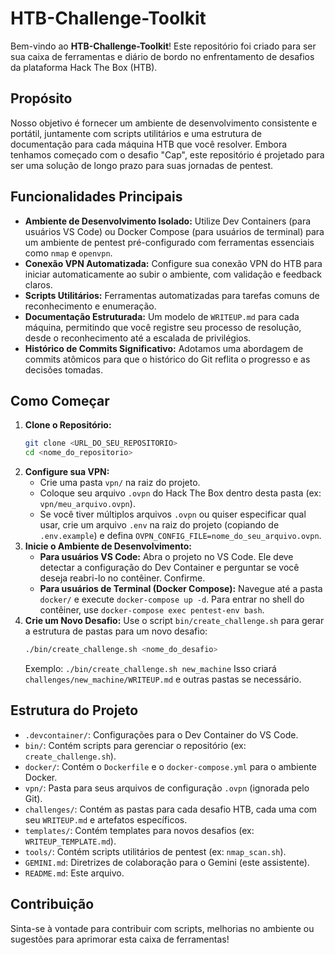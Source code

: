 # HTB-Challenge-Toolkit

Bem-vindo ao **HTB-Challenge-Toolkit**! Este repositório foi criado para ser sua caixa de ferramentas e diário de bordo no enfrentamento de desafios da plataforma Hack The Box (HTB).

## Propósito

Nosso objetivo é fornecer um ambiente de desenvolvimento consistente e portátil, juntamente com scripts utilitários e uma estrutura de documentação para cada máquina HTB que você resolver. Embora tenhamos começado com o desafio "Cap", este repositório é projetado para ser uma solução de longo prazo para suas jornadas de pentest.

## Funcionalidades Principais

*   **Ambiente de Desenvolvimento Isolado:** Utilize Dev Containers (para usuários VS Code) ou Docker Compose (para usuários de terminal) para um ambiente de pentest pré-configurado com ferramentas essenciais como `nmap` e `openvpn`.
*   **Conexão VPN Automatizada:** Configure sua conexão VPN do HTB para iniciar automaticamente ao subir o ambiente, com validação e feedback claros.
*   **Scripts Utilitários:** Ferramentas automatizadas para tarefas comuns de reconhecimento e enumeração.
*   **Documentação Estruturada:** Um modelo de `WRITEUP.md` para cada máquina, permitindo que você registre seu processo de resolução, desde o reconhecimento até a escalada de privilégios.
*   **Histórico de Commits Significativo:** Adotamos uma abordagem de commits atômicos para que o histórico do Git reflita o progresso e as decisões tomadas.

## Como Começar

1.  **Clone o Repositório:**
    ```bash
    git clone <URL_DO_SEU_REPOSITORIO>
    cd <nome_do_repositorio>
    ```
2.  **Configure sua VPN:**
    *   Crie uma pasta `vpn/` na raiz do projeto.
    *   Coloque seu arquivo `.ovpn` do Hack The Box dentro desta pasta (ex: `vpn/meu_arquivo.ovpn`).
    *   Se você tiver múltiplos arquivos `.ovpn` ou quiser especificar qual usar, crie um arquivo `.env` na raiz do projeto (copiando de `.env.example`) e defina `OVPN_CONFIG_FILE=nome_do_seu_arquivo.ovpn`.
3.  **Inicie o Ambiente de Desenvolvimento:**
    *   **Para usuários VS Code:** Abra o projeto no VS Code. Ele deve detectar a configuração do Dev Container e perguntar se você deseja reabri-lo no contêiner. Confirme.
    *   **Para usuários de Terminal (Docker Compose):** Navegue até a pasta `docker/` e execute `docker-compose up -d`. Para entrar no shell do contêiner, use `docker-compose exec pentest-env bash`.
4.  **Crie um Novo Desafio:**
    Use o script `bin/create_challenge.sh` para gerar a estrutura de pastas para um novo desafio:
    ```bash
    ./bin/create_challenge.sh <nome_do_desafio>
    ```
    Exemplo: `./bin/create_challenge.sh new_machine`
    Isso criará `challenges/new_machine/WRITEUP.md` e outras pastas se necessário.

## Estrutura do Projeto

*   `.devcontainer/`: Configurações para o Dev Container do VS Code.
*   `bin/`: Contém scripts para gerenciar o repositório (ex: `create_challenge.sh`).
*   `docker/`: Contém o `Dockerfile` e o `docker-compose.yml` para o ambiente Docker.
*   `vpn/`: Pasta para seus arquivos de configuração `.ovpn` (ignorada pelo Git).
*   `challenges/`: Contém as pastas para cada desafio HTB, cada uma com seu `WRITEUP.md` e artefatos específicos.
*   `templates/`: Contém templates para novos desafios (ex: `WRITEUP_TEMPLATE.md`).
*   `tools/`: Contém scripts utilitários de pentest (ex: `nmap_scan.sh`).
*   `GEMINI.md`: Diretrizes de colaboração para o Gemini (este assistente).
*   `README.md`: Este arquivo.

## Contribuição

Sinta-se à vontade para contribuir com scripts, melhorias no ambiente ou sugestões para aprimorar esta caixa de ferramentas!

